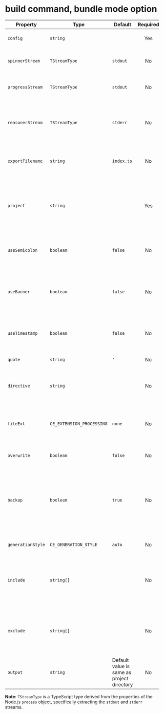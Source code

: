 # build command, bundle mode option

| Property          | Type                      | Default                                    | Required | Description                                                                                                                                                          | Command           | Mode                         |
| ----------------- | ------------------------- | ------------------------------------------ | :------: | -------------------------------------------------------------------------------------------------------------------------------------------------------------------- | ----------------- | ---------------------------- |
| `config`          | `string`                  |                                            |   Yes    | Configuration file (.ctirc) path.                                                                                                                                    | `build`, `remove` | `bundle`, `create`, `module` |
| `spinnerStream`   | `TStreamType`             | `stdout`                                   |    No    | Stream of CLI spinner. Options are `stdout` or `stderr`.                                                                                                             | `build`, `remove` | `bundle`, `create`, `module` |
| `progressStream`  | `TStreamType`             | `stdout`                                   |    No    | Stream of CLI progress. Options are `stdout` or `stderr`.                                                                                                            | `build`, `remove` | `bundle`, `create`, `module` |
| `reasonerStream`  | `TStreamType`             | `stderr`                                   |    No    | Stream of CLI reasoner, showing name conflict errors and already existing `index.ts` file errors.                                                                    | `build`, `remove` | `bundle`, `create`, `module` |
| `exportFilename`  | `string`                  | `index.ts`                                 |    No    | Export filename, defaults to "index.ts" or "index.d.ts" if not provided.                                                                                             | `build`, `remove` | `bundle`, `create`, `module` |
| `project`         | `string`                  |                                            |   Yes    | tsconfig.json path (must include the filename, like "./tsconfig.json"). Works only in root directory or via CLI parameter.                                           | `build`           | `bundle`, `create`, `module` |
| `useSemicolon`    | `boolean`                 | `false`                                    |    No    | Whether to add a semicolon at the end of lines in the generated `index.ts` file.                                                                                     | `build`           | `bundle`, `create`, `module` |
| `useBanner`       | `boolean`                 | `false`                                    |    No    | Whether to add a ctix comment at the first line of the created `index.ts` file, indicating it was generated by ctix.                                                 | `build`           | `bundle`, `create`, `module` |
| `useTimestamp`    | `boolean`                 | `false`                                    |    No    | Adds the creation date to the top of the `index.ts` file if `useBanner` is true.                                                                                     | `build`           | `bundle`, `create`, `module` |
| `quote`           | `string`                  | `'`                                        |    No    | The quote mark to use for strings (" or ').                                                                                                                          | `build`           | `bundle`, `create`, `module` |
| `directive`       | `string`                  |                                            |    No    | A literal like `"use strict"` to be added to the top of the file, before the banner.                                                                                 | `build`           | `bundle`, `create`, `module` |
| `fileExt`         | `CE_EXTENSION_PROCESSING` | `none`                                     |    No    | Whether to keep the file extension in the export statement path (e.g., `export * from './test.ts'`).                                                                 | `build`           | `bundle`, `create`, `module` |
| `overwrite`       | `boolean`                 | `false`                                    |    No    | Whether to overwrite each `index.ts` file.                                                                                                                           | `build`           | `bundle`, `create`, `module` |
| `backup`          | `boolean`                 | `true`                                     |    No    | Create a backup file if the `index.ts` file already exists, but only if `overwrite` is true (Note: there is a typo in the source as "defulat", should be "default"). | `build`           | `bundle`, `create`, `module` |
| `generationStyle` | `CE_GENERATION_STYLE`     | `auto`                                     |    No    | The style to use when generating the `index.ts` file.                                                                                                                | `build`           | `bundle`, `create`, `module` |
| `include`         | `string[]`                |                                            |    No    | List of files to include when generating the `index.ts` file, defaults to tsconfig.json `include` value if not set.                                                  | `build`           | `bundle`, `create`, `module` |
| `exclude`         | `string[]`                |                                            |    No    | List of files to exclude when generating the `index.ts` file, defaults to tsconfig.json `exclude` value if not set.                                                  | `build`           | `bundle`, `create`, `module` |
| `output`          | `string`                  | Default value is same as project directory |    No    | Output directory for the build command.                                                                                                                              | `build`           | `bundle`, `module`           |

**Note:** `TStreamType` is a TypeScript type derived from the properties of the Node.js `process` object, specifically extracting the `stdout` and `stderr` streams.
